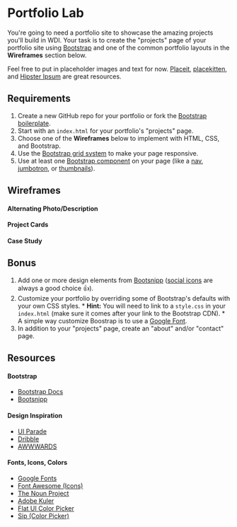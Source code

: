 # Portfolio Lab

You're going to need a portfolio site to showcase the amazing projects you'll build in WDI. Your task is to create the "projects" page of your portfolio site using [Bootstrap](http://getbootstrap.com/css) and one of the common portfolio layouts in the **Wireframes** section below.

Feel free to put in placeholder images and text for now. [Placeit](https://placeit.net), [placekitten](http://placekitten.com), and [Hipster Ipsum](http://hipsum.co) are great resources.

## Requirements
  1. Create a new GitHub repo for your portfolio or fork the [Bootstrap boilerplate](https://github.com/sf-wdi-19-20/staging-modules/tree/master/w1_d2_2_bootstrap_css/bootstrap_boilerplate).
  2. Start with an `index.html` for your portfolio's "projects" page.
  3. Choose one of the **Wireframes** below to implement with HTML, CSS, and Bootstrap.
  4. Use the [Bootstrap grid system](http://getbootstrap.com/css/#grid) to make your page responsive.
  5. Use at least one [Bootstrap component](http://getbootstrap.com/components) on your page (like a [nav](http://getbootstrap.com/components/#nav), [jumbotron](http://getbootstrap.com/components/#jumbotron), or [thumbnails](http://getbootstrap.com/components/#thumbnails-custom-content)).

## Wireframes

#### Alternating Photo/Description

#### Project Cards

#### Case Study

## Bonus
  1. Add one or more design elements from [Bootsnipp](http://bootsnipp.com) ([social icons](http://bootsnipp.com/snippets/featured/spinning-social-icons) are always a good choice :+1:).
  2. Customize your portfolio by overriding some of Bootstrap's defaults with your own CSS styles.
    * **Hint:** You will need to link to a `style.css` in your `index.html` (make sure it comes after your link to the Bootstrap CDN).
    * A simple way customize Boostrap is to use a [Google Font](https://www.google.com/fonts).
  3. In addition to your "projects" page, create an "about" and/or "contact" page.

## Resources

#### Bootstrap
  * [Bootstrap Docs](http://getbootstrap.com/css)
  * [Bootsnipp](http://bootsnipp.com)

#### Design Inspiration
  * [UI Parade](http://www.uiparade.com)
  * [Dribble](https://dribbble.com)
  * [AWWWARDS](http://www.awwwards.com/websites/portfolio)

#### Fonts, Icons, Colors
  * [Google Fonts](https://www.google.com/fonts)
  * [Font Awesome (Icons)](http://fortawesome.github.io/Font-Awesome/icons)
  * [The Noun Project](https://thenounproject.com)
  * [Adobe Kuler](https://color.adobe.com/explore/newest)
  * [Flat UI Color Picker](http://www.flatuicolorpicker.com)
  * [Sip (Color Picker)](https://itunes.apple.com/us/app/sip/id507257563)
